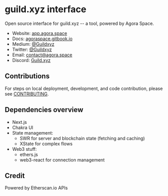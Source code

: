 # guild.xyz interface

Open source interface for guild.xyz -- a tool, powered by Agora Space.

- Website: [app.agora.space](https://guild.xyz)
- Docs: [agoraspace.gitbook.io](https://agoraspace.gitbook.io/agoraspace/)
- Medium: [@Guildxyz]()
- Twitter: [@Guildxyz]()
- Email: [contact@agora.space](mailto:contact@agora.space)
- Discord: [Guild.xyz]()

## Contributions

For steps on local deployment, development, and code contribution, please see [CONTRIBUTING](./CONTRIBUTING.md).

## Dependencies overview

- Next.js
- Chakra UI
- State management:
  - SWR for server and blockchain state (fetching and caching)
  - XState for complex flows
- Web3 stuff:
  - ethers.js
  - web3-react for connection management

## Credit

Powered by Etherscan.io APIs

